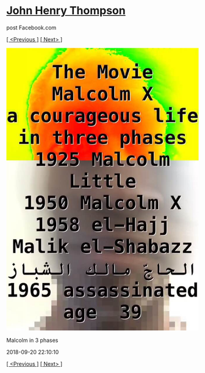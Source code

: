 # [John Henry Thompson](../README.md)
post Facebook.com

[[ <Previous ]](2018-09-20-1.md) [[ Next> ]](2018-09-19-1.md)

[![](../media/2018-09-20/Timeline-Photos-Malcolm-in-3-phases.jpg)](../README.md)

Malcolm in 3 phases

2018-09-20 22:10:10

[[ <Previous ]](2018-09-20-1.md) [[ Next> ]](2018-09-19-1.md)